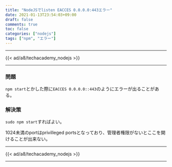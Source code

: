 ```yaml
---
title: "NodeJSでlisten EACCES 0.0.0.0:443エラー"
date: 2021-01-13T23:54:03+09:00
draft: false
comments: true
toc: false
categories: ["nodejs"]
tags: ["npm", "エラー"]
---
```


<!--more-->

---

{{< ad/a8/techacademy_nodejs >}}

---

### 問題

`npm start`とかした際に`EACCES 0.0.0.0::443`のようにエラーが出ることがある。

### 解決策

`sudo npm start`すればよい。

1024未満のportはprivilleged portsとなっており、管理者権限がないとここを開けることが出来ない。

---

{{< ad/a8/techacademy_nodejs >}}

---

